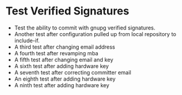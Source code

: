 # Test Verified Signatures

- Test the ability to commit with gnupg verified signatures.
- Another test after configuration pulled up from local repository to include-if.
- A third test after changing email address
- A fourth test after revamping mba
- A fifth test after changing email and key
- A sixth test after adding hardware key
- A seventh test after correcting committer email
- An eighth test after adding hardware key
- A ninth test after adding hardware key

